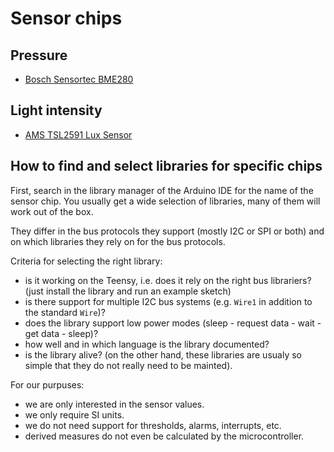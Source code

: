 # Sensor chips

## Pressure

- [Bosch Sensortec BME280](bme280.md)


## Light intensity

- [AMS TSL2591 Lux Sensor](tsl2591.md)


## How to find and select libraries for specific chips

First, search in the library manager of the Arduino IDE for the name
of the sensor chip. You usually get a wide selection of libraries, many of
them will work out of the box.

They differ in the bus protocols they support (mostly I2C or SPI or
both) and on which libraries they rely on for the bus protocols.

Criteria for selecting the right library:
- is it working on the Teensy, i.e. does it rely on the right bus librariers?
  (just install the library and run an example sketch)
- is there support for multiple I2C bus systems (e.g. `Wire1` in addition to the standard `Wire`)?
- does the library support low power modes (sleep - request data - wait - get data - sleep)?
- how well and in which language is the library documented?
- is the library alive? (on the other hand, these libraries are usualy
  so simple that they do not really need to be mainted).

For our purpuses:
- we are only interested in the sensor values.
- we only require SI units.
- we do not need support for thresholds, alarms, interrupts, etc.
- derived measures do not even be calculated by the microcontroller.

